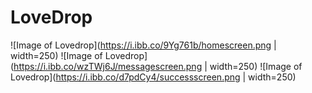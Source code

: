 # LoveDrop
![Image of Lovedrop](https://i.ibb.co/9Yg761b/homescreen.png | width=250)
![Image of Lovedrop](https://i.ibb.co/wzTWj6J/messagescreen.png | width=250)
![Image of Lovedrop](https://i.ibb.co/d7pdCy4/successscreen.png | width=250)
